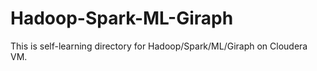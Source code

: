 # Hadoop-Spark-ML-Giraph
This is self-learning directory for Hadoop/Spark/ML/Giraph on Cloudera VM.
